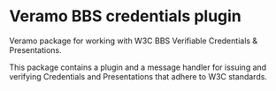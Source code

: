 # Veramo BBS credentials plugin 

Veramo package for working with W3C BBS Verifiable Credentials & Presentations.

This package contains a plugin and a message handler for issuing and verifying Credentials
and Presentations that adhere to W3C standards.
